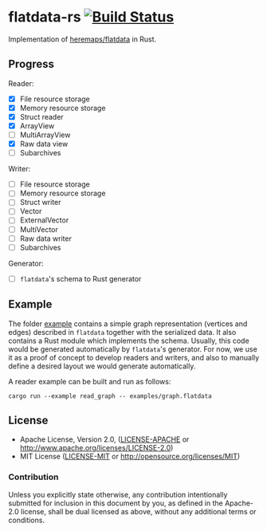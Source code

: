 # flatdata-rs [![Build Status](https://travis-ci.org/boxdot/flatdata-rs.svg?branch=master)](https://travis-ci.org/boxdot/flatdata-rs)

Implementation of [heremaps/flatdata](https://github.com/heremaps/flatdata) in Rust.

## Progress

Reader:

* [x] File resource storage
* [x] Memory resource storage
* [x] Struct reader
* [x] ArrayView
* [ ] MultiArrayView
* [x] Raw data view
* [ ] Subarchives

Writer:

* [ ] File resource storage
* [ ] Memory resource storage
* [ ] Struct writer
* [ ] Vector
* [ ] ExternalVector
* [ ] MultiVector
* [ ] Raw data writer
* [ ] Subarchives

Generator:

* [ ] `flatdata`'s schema to Rust generator

## Example

The folder [example](example) contains a simple graph representation (vertices and edges) described in `flatdata` together with the serialized data. It also contains a Rust module which implements the schema. Usually, this code would be generated automatically by `flatdata`'s generator. For now, we use it as a proof of concept to develop readers and writers, and also to manually define a desired layout we would generate automatically.

A reader example can be built and run as follows:

```shell
cargo run --example read_graph -- examples/graph.flatdata
```

## License

 * Apache License, Version 2.0, ([LICENSE-APACHE](LICENSE-APACHE) or
   http://www.apache.org/licenses/LICENSE-2.0)
 * MIT License ([LICENSE-MIT](LICENSE-MIT) or
   http://opensource.org/licenses/MIT)

### Contribution

Unless you explicitly state otherwise, any contribution intentionally submitted
for inclusion in this document by you, as defined in the Apache-2.0 license,
shall be dual licensed as above, without any additional terms or conditions.
